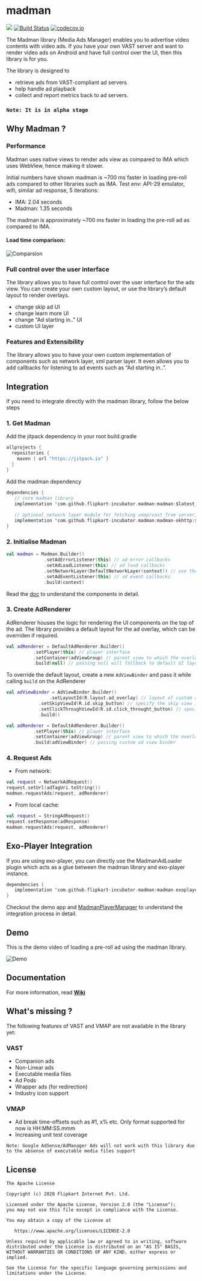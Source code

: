 # madman

[![](https://jitpack.io/v/flipkart-incubator/madman-android.svg)](https://jitpack.io/#flipkart-incubator/madman-android)
[![Build Status](https://travis-ci.org/flipkart-incubator/madman-android.svg?branch=master)](https://travis-ci.org/flipkart-incubator/madman-android) 
[![codecov.io](https://codecov.io/github/flipkart-incubator/madman-android/branch/master/graph/badge.svg)](https://codecov.io/github/flipkart-incubator/madman-android)

The Madman library (Media Ads Manager) enables you to advertise video contents with video ads. If you have your own VAST server and want to render video ads on Android and have full control over the UI, then this library is for you.

The library is designed to 

* retrieve ads from VAST-compliant ad servers
* help handle ad playback
* collect and report metrics back to ad servers.

### `Note: It is in alpha stage`

## Why Madman ?

### Performance

  Madman uses native views to render ads view as compared to IMA which uses WebView, hence making it slower.
  
  Initial numbers have shown madman is ~700 ms faster in loading pre-roll ads compared to other libraries such as IMA.
  Test env: API-29 emulator, wifi, similar ad response, 5 iterations:

  * IMA: 2.04 seconds
  * Madman: 1.35 seconds

  The madman is approximately ~700 ms faster in loading the pre-roll ad as compared to IMA.

   #### Load time comparison: 

  ![Comparsion](https://github.com/flipkart-incubator/madman-android/blob/master/files/comparison.gif)

### Full control over the user interface

   The library allows you to have full control over the user interface for the ads view. You can create your own custom layout, or use the library’s default layout to render overlays.

  * change skip ad UI
  * change learn more UI
  * change "Ad starting in.." UI
  * custom UI layer
  
### Features and Extensibility

   The library allows you to have your own custom implementation of components such as network layer, xml parser layer. It even allows you to add callbacks for listening to ad events such as “Ad starting in..”.

## Integration

If you need to integrate directly with the madman library, follow the below steps

### 1. Get Madman

Add the jitpack dependency in your root build.gradle

```kotlin
allprojects {
  repositories {
    maven { url "https://jitpack.io" }
  }
}
```

Add the madman dependency

```kotlin
dependencies {
   // core madman library
   implementation 'com.github.flipkart-incubator.madman:madman:$latest_version'
   
   // optional network layer module for fetching vmap/vast from server, sending tracking events etc
   implementation 'com.github.flipkart-incubator.madman:madman-okhttp:$latest_version' 
}
```

### 2. Initialise Madman

```kotlin
val madman = Madman.Builder()
              .setAdErrorListener(this) // ad error callbacks
              .setAdLoadListener(this) // ad load callbacks
              .setNetworkLayer(DefaultNetworkLayer(context)) // use the default network layer, override if necessary
              .setAdEventListener(this) // ad event callbacks
              .build(context)
```

Read the [doc](https://github.com/flipkart-incubator/madman-android/wiki/Madman) to understand the components in detail.

### 3. Create AdRenderer

AdRenderer houses the logic for rendering the UI components on the top of the ad. The library provides a default layout for the ad overlay, which can be overriden if required. 

```kotlin
val adRenderer = DefaultAdRenderer.Builder()
		  .setPlayer(this) // player interface
		  .setContainer(adViewGroup) // parent view to which the overlay gets added
		  .build(null) // passing null will fallback to default UI layout
```

To override the default layout, create a new `AdViewBinder` and pass it while calling `build` on the AdRenderer

```kotlin
val adViewBinder = AdViewBinder.Builder()
	            .setLayoutId(R.layout.ad_overlay) // layout of custom ad overlay
		    .setSkipViewId(R.id.skip_button) // specify the skip view id
		    .setClickThroughViewId(R.id.click_throught_button) // specify the learn more view id
		    .build()

val adRenderer = DefaultAdRenderer.Builder()
		  .setPlayer(this) // player interface
		  .setContainer(adViewGroup) // parent view to which the overlay gets added
		  .build(adViewBinder) // passing custom ad view binder
```

### 4. Request Ads

* From network:

```kotlin
val request = NetworkAdRequest()
request.setUrl(adTagUri.toString())
madman.requestAds(request, adRenderer)
```

* From local cache:

```kotlin
val request = StringAdRequest()
request.setResponse(adResponse)
madman.requestAds(request, adRenderer)
```


## Exo-Player Integration

If you are using exo-player, you can directly use the MadmanAdLoader plugin which acts as a glue between the madman library and exo-player instance.

```kotlin
dependencies {
   implementation 'com.github.flipkart-incubator.madman:madman-exoplayer-extension:$latest_version'
}
```

Checkout the demo app and [MadmanPlayerManager](https://github.com/flipkart-incubator/madman-android/blob/master/app/src/main/java/com/flipkart/mediaads/demo/madman/MadmanPlayerManager.java) to understand the integration process in detail.


## Demo

This is the demo video of loading a pre-roll ad using the madman library.

![Demo](https://github.com/flipkart-incubator/madman-android/blob/master/files/madman-preroll.gif)


## Documentation

For more information, read <b>[Wiki](https://github.com/flipkart-incubator/madman-android/wiki)</b>


## What's missing ?

The following features of VAST and VMAP are not available in the library yet:

### VAST
* Companion ads
* Non-Linear ads
* Executable media files
* Ad Pods
* Wrapper ads (for redirection)
* Industry icon support

### VMAP
* Ad break time-offsets such as #1, x% etc. Only format supported for now is HH:MM:SS.mmm
* Increasing unit test coverage

`Note: Google AdSense/AdManager Ads will not work with this library due to the absense of executable media files support`


## License

    The Apache License
    
    Copyright (c) 2020 Flipkart Internet Pvt. Ltd.
    
    Licensed under the Apache License, Version 2.0 (the "License"); 
    you may not use this file except in compliance with the License.
    
    You may obtain a copy of the License at

       https://www.apache.org/licenses/LICENSE-2.0 
       
    Unless required by applicable law or agreed to in writing, software 
    distributed under the License is distributed on an "AS IS" BASIS,
    WITHOUT WARRANTIES OR CONDITIONS OF ANY KIND, either express or implied.
    
    See the License for the specific language governing permissions and 
    limitations under the License.
